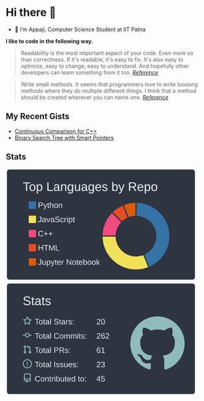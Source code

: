 # Hi there :wave:

- 🔭 I’m Appaji, Computer Science Student at IIT Patna

**I like to code in the following way.**

> Readability is the most important aspect of your code. Even more so than correctness. If it's readable, it's easy to fix. It's also easy to optimize, easy to change, easy to understand. And hopefully other developers can learn something from it too. [_Reference_](https://stackoverflow.com/a/407351/12347371)

> Write small methods. It seems that programmers love to write loooong methods where they do multiple different things. I think that a method should be created wherever you can name one. [_Reference_](https://stackoverflow.com/a/406805/12347371)

## My Recent Gists

- [Continuous Comparison for C++](https://gist.github.com/CITIZENDOT/8a44af09fa63de675a15af9b152366a0)
- [Binary Search Tree with Smart Pointers](https://gist.github.com/CITIZENDOT/db5a5b9215bafc58e553fbbc730710d2)

## Stats

<img src="./profile-summary-card-output/nord_dark/1-repos-per-language.svg"> <img src="./profile-summary-card-output/nord_dark/3-stats.svg">
